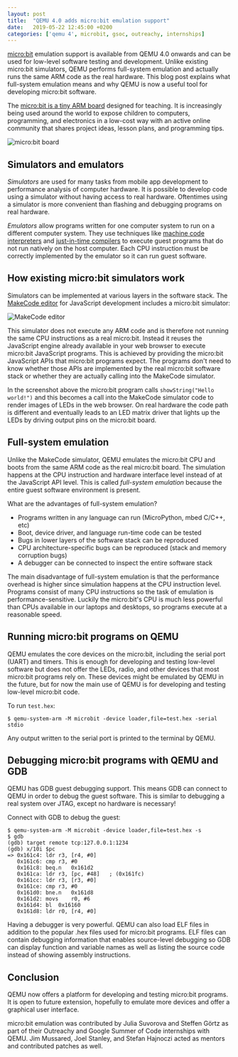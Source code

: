 ```yaml
---
layout: post
title:  "QEMU 4.0 adds micro:bit emulation support"
date:   2019-05-22 12:45:00 +0200
categories: ['qemu 4', microbit, gsoc, outreachy, internships]
---
```

[micro:bit](http://microbit.org/) emulation support is available from QEMU 4.0
onwards and can be used for low-level software testing and development.  Unlike
existing micro:bit simulators, QEMU performs full-system emulation and actually
runs the same ARM code as the real hardware.  This blog post explains what
full-system emulation means and why QEMU is now a useful tool for developing
micro:bit software.

The [micro:bit is a tiny ARM board](https://tech.microbit.org/hardware/)
designed for teaching.  It is increasingly being used around the world to
expose children to computers, programming, and electronics in a low-cost way
with an active online community that shares project ideas, lesson plans, and
programming tips.

![micro:bit board](https://pxt.azureedge.net/blob/12e4685e5f24df67255a242bccb4d1c8e1395e5f/static/courses/csintro/making/microbit-board.png)

## Simulators and emulators
*Simulators* are used for many tasks from mobile app development to
performance analysis of computer hardware.  It is possible to develop code
using a simulator without having access to real hardware.  Oftentimes using a
simulator is more convenient than flashing and debugging programs on real
hardware.

*Emulators* allow programs written for one computer system to run on a
different computer system.  They use techniques like [machine code
interpreters](https://en.wikipedia.org/wiki/Interpreter_%28computing%29) and
[just-in-time
compilers](https://en.wikipedia.org/wiki/Just-in-time_compilation) to execute
guest programs that do not run natively on the host computer.  Each CPU
instruction must be correctly implemented by the emulator so it can run guest
software.

## How existing micro:bit simulators work
Simulators can be implemented at various layers in the software stack.  The
[MakeCode editor](https://makecode.microbit.org/#editor) for JavaScript
development includes a micro:bit simulator:

![MakeCode editor](/screenshots/makecode.png)

This simulator does not execute any ARM code and is therefore not running
the same CPU instructions as a real micro:bit.  Instead it reuses the JavaScript
engine already available in your web browser to execute micro:bit JavaScript
programs.  This is achieved by providing the micro:bit JavaScript APIs that
micro:bit programs expect.  The programs don't need to know whether those APIs
are implemented by the real micro:bit software stack or whether they are
actually calling into the MakeCode simulator.

In the screenshot above the micro:bit program calls `showString("Hello
world!")` and this becomes a call into the MakeCode simulator code to
render images of LEDs in the web browser.  On real hardware the code path is
different and eventually leads to an LED matrix driver that lights
up the LEDs by driving output pins on the micro:bit board.

## Full-system emulation
Unlike the MakeCode simulator, QEMU emulates the micro:bit CPU and boots
from the same ARM code as the real micro:bit board.  The simulation happens at
the CPU instruction and hardware interface level instead of at the JavaScript
API level.  This is called *full-system emulation* because the entire
guest software environment is present.

What are the advantages of full-system emulation?
* Programs written in any language can run (MicroPython, mbed C/C++, etc)
* Boot, device driver, and language run-time code can be tested
* Bugs in lower layers of the software stack can be reproduced
* CPU architecture-specific bugs can be reproduced (stack and memory corruption bugs)
* A debugger can be connected to inspect the entire software stack

The main disadvantage of full-system emulation is that the performance
overhead is higher since simulation happens at the CPU instruction level.
Programs consist of many CPU instructions so the task of emulation is
performance-sensitive.  Luckily the micro:bit's CPU is much less powerful than
CPUs available in our laptops and desktops, so programs execute at a reasonable
speed.

## Running micro:bit programs on QEMU
QEMU emulates the core devices on the micro:bit, including the serial port
(UART) and timers.  This is enough for developing and testing low-level
software but does not offer the LEDs, radio, and other devices that most
micro:bit programs rely on.  These devices might be emulated by QEMU in the
future, but for now the main use of QEMU is for developing and testing
low-level micro:bit code.

To run `test.hex`:
```shell
$ qemu-system-arm -M microbit -device loader,file=test.hex -serial stdio
```

Any output written to the serial port is printed to the terminal by QEMU.

## Debugging micro:bit programs with QEMU and GDB
QEMU has GDB guest debugging support.  This means GDB can connect to QEMU in
order to debug the guest software.  This is similar to debugging a real system
over JTAG, except no hardware is necessary!

Connect with GDB to debug the guest:
```
$ qemu-system-arm -M microbit -device loader,file=test.hex -s
$ gdb
(gdb) target remote tcp:127.0.0.1:1234
(gdb) x/10i $pc
=> 0x161c4:	ldr	r3, [r4, #0]
   0x161c6:	cmp	r3, #0
   0x161c8:	beq.n	0x161d2
   0x161ca:	ldr	r3, [pc, #48]	; (0x161fc)
   0x161cc:	ldr	r3, [r3, #0]
   0x161ce:	cmp	r3, #0
   0x161d0:	bne.n	0x161d8
   0x161d2:	movs	r0, #6
   0x161d4:	bl	0x16160
   0x161d8:	ldr	r0, [r4, #0]
```

Having a debugger is very powerful.  QEMU can also load ELF files in
addition to the popular .hex files used for micro:bit programs.  ELF files can
contain debugging information that enables source-level debugging so GDB can
display function and variable names as well as listing the source code instead
of showing assembly instructions.

## Conclusion
QEMU now offers a platform for developing and testing micro:bit programs.
It is open to future extension, hopefully to emulate more devices and offer
a graphical user interface.

micro:bit emulation was contributed by Julia Suvorova and Steffen Görtz as
part of their Outreachy and Google Summer of Code internships with QEMU.  Jim
Mussared, Joel Stanley, and Stefan Hajnoczi acted as mentors and contributed
patches as well.
